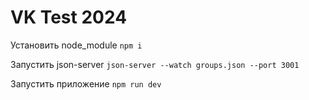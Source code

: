 # VK Test 2024

Установить node_module
``
npm i
``

Запустить json-server
``
json-server --watch groups.json --port 3001
``

Запустить приложение
``
npm run dev
``